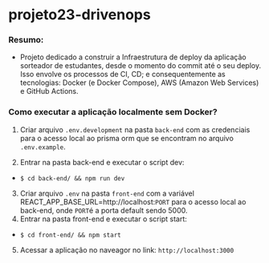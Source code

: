 # projeto23-drivenops

### Resumo: 
 - Projeto dedicado a construir a Infraestrutura de deploy da aplicação sorteador de estudantes, desde o momento do commit até o seu deploy. Isso envolve os processos de CI, CD; e consequentemente as tecnologias: Docker (e Docker Compose), AWS (Amazon Web Services) e GitHub Actions.

 ### Como executar a aplicação localmente sem Docker?

 1) Criar arquivo `.env.development` na pasta `back-end` com as credenciais para o acesso local ao prisma orm que se encontram no arquivo `.env.example`.

 2) Entrar na pasta back-end e executar o script dev: 
  - `$ cd back-end/ && npm run dev` 
 3) Criar arquivo `.env` na pasta `front-end` com a variável REACT_APP_BASE_URL=http://localhost:`PORT`  para o acesso local ao back-end, onde `PORT`é a porta default sendo 5000.
 4) Entrar na pasta front-end e executar o script start: 
  - `$ cd front-end/ && npm start` 
 5) Acessar a aplicação no naveagor no link: `http://localhost:3000` 